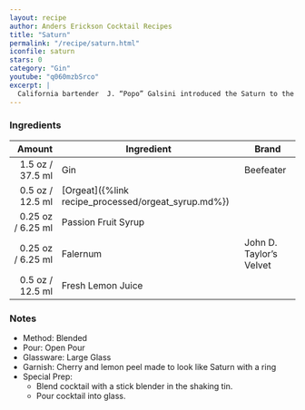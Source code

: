 ```yaml
---
layout: recipe
author: Anders Erickson Cocktail Recipes
title: "Saturn"
permalink: "/recipe/saturn.html"
iconfile: saturn
stars: 0
category: "Gin"
youtube: "q060mzbSrco"
excerpt: |
  California bartender  J. “Popo” Galsini introduced the Saturn to the world in 1967 when he won the International Bartender’s Association World Championship with it. Originally he titled his gin creation the X-15 after an American rocket plane, but shortly after doing so one of those planes crashed, killing its pilot. Reportedly, Galsini changed the name of the drink to the Saturn for the competition, in honor of the Saturn rocket that propelled the first Apollo rocket flight into space, months after the fateful X-15 crash.
---
```


### Ingredients

|  Amount | Ingredient                                | Brand                   |
| ------: | ----------------------------------------- | ----------------------- |
|  1.5 oz / 37.5 ml | Gin                                       | Beefeater               |
|  0.5 oz / 12.5 ml | [Orgeat]({%link recipe_processed/orgeat_syrup.md%}) |
| 0.25 oz / 6.25 ml | Passion Fruit Syrup                       |
| 0.25 oz / 6.25 ml | Falernum                                  | John D. Taylor’s Velvet |
|  0.5 oz / 12.5 ml | Fresh Lemon Juice                         |

### Notes

- Method: Blended
- Pour: Open Pour
- Glassware: Large Glass
- Garnish: Cherry and lemon peel made to look like Saturn with a ring
- Special Prep:
  - Blend cocktail with a stick blender in the shaking tin.
  - Pour cocktail into glass.
